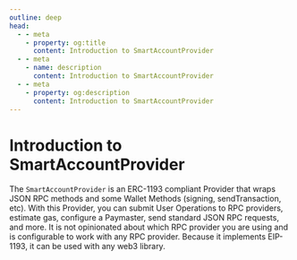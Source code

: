```yaml
---
outline: deep
head:
  - - meta
    - property: og:title
      content: Introduction to SmartAccountProvider
  - - meta
    - name: description
      content: Introduction to SmartAccountProvider
  - - meta
    - property: og:description
      content: Introduction to SmartAccountProvider
---
```


# Introduction to SmartAccountProvider

The `SmartAccountProvider` is an ERC-1193 compliant Provider that wraps JSON RPC methods and some Wallet Methods (signing, sendTransaction, etc). With this Provider, you can submit User Operations to RPC providers, estimate gas, configure a Paymaster, send standard JSON RPC requests, and more. It is not opinionated about which RPC provider you are using and is configurable to work with any RPC provider. Because it implements EIP-1193, it can be used with any web3 library.
